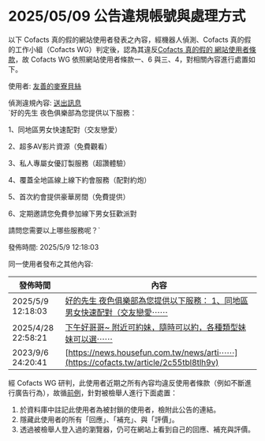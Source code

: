 2025/05/09 公告違規帳號與處理方式
=========

以下 Cofacts 真的假的網站使用者發表之內容，經機器人偵測、Cofacts 真的假的工作小組（Cofacts WG）判定後，認為其違反[Cofacts 真的假的 網站使用者條款](https://github.com/cofacts/rumors-site/blob/master/LEGAL.md)，故 Cofacts WG 依照網站使用者條款一、6 與三、4，對相關內容進行處置如下。

使用者: [友善的麥寮貝絲](https://cofacts.github.io/community-builder/#/editorworks?type=2&day=365&userId=j4S8C_vnBxS11K8Rjr-jDo2gg0t2O-HFBOstyv7Xn4FR28KsA)

偵測違規內容: [送出訊息](https://cofacts.tw/article/332e20cfht43j)<br>`好的先生  夜色俱樂部為您提供以下服務：

1、同地區男女快速配對（交友戀愛）

2、超多AV影片資源（免費觀看）

3、私人專屬女優訂製服務（超讚體驗）

4、覆蓋全地區線上線下約會服務（配對約炮）

5、首次約會提供豪華房間（免費提供）

6、定期邀請您免費參加線下男女狂歡派對

請問您需要以上哪些服務呢？`

發佈時間: 2025/5/9 12:18:03

同一使用者發布之其他內容:

|發佈時間|內容|
|---|---|
| 2025/5/9 12:18:03 | [好的先生  夜色俱樂部為您提供以下服務：  1、同地區男女快速配對（交友戀愛⋯⋯](https://cofacts.tw/article/332e20cfht43j) |
| 2025/4/28 22:58:21 | [下午好哥哥~           附近可約妹，隨時可以約，各種類型妹妹可以選⋯⋯](https://cofacts.tw/article/uic057nafldo) |
| 2023/9/6 24:20:41 | [https://news.housefun.com.tw/news/arti⋯⋯](https://cofacts.tw/article/2c55tbl8tlh9v) |

經 Cofacts WG 研判，此使用者近期之所有內容均違反使用者條款（例如不斷進行廣告行為），故循[前例](https://github.com/cofacts/takedowns/blob/master/2021/1125-2nd-spam.md)，針對被檢舉人進行下面處置：
1. 於資料庫中註記此使用者為被封鎖的使用者，檢附此公告的連結。
2. 隱藏此使用者的所有「回應」、「補充」、與「評價」。
3. 透過被檢舉人登入過的瀏覽器，仍可在網站上看到自己的回應、補充與評價。
